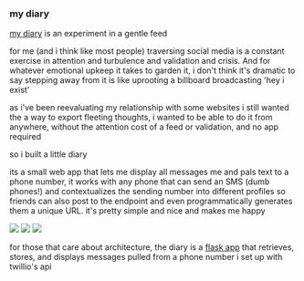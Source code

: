 
### my diary

[my diary](https://diary.joshvredevoogd.com/) is an experiment in a gentle feed

for me (and i think like most people) traversing social media is a constant exercise in attention and turbulence and validation and crisis. And for whatever emotional upkeep it takes to garden it, i don't think it's dramatic to say stepping away from it is like uprooting a billboard broadcasting 'hey i exist'

as i've been reevaluating my relationship with some websites i still wanted the a way to export fleeting thoughts, i wanted to be able to do it from anywhere, without the attention cost of a feed or validation, and no app required

so i built a little diary

its a small web app that lets me display all messages me and pals text to a phone number, it works with any phone that can send an SMS (dumb phones!) and contextualizes the sending number into different profiles so friends can also post to the endpoint and even programmatically generates them a unique URL. it's pretty simple and nice and makes me happy

![](https://s3-external-1.amazonaws.com/media.twiliocdn.com/AC9f6ee7840461f5d77bd8d75d40441963/47ae3ae9dfc7f5ef84521adbe912565b)
![](https://s3-external-1.amazonaws.com/media.twiliocdn.com/AC9f6ee7840461f5d77bd8d75d40441963/f01b426bd2f79659f194c477f339cb14)
![](https://s3-external-1.amazonaws.com/media.twiliocdn.com/AC9f6ee7840461f5d77bd8d75d40441963/eb5e39303a93f0e4383a172228a05a5a)


for those that care about architecture, the diary is a [flask app](https://flask.palletsprojects.com) that retrieves, stores, and displays messages pulled from a phone number i set up with twillio's api
